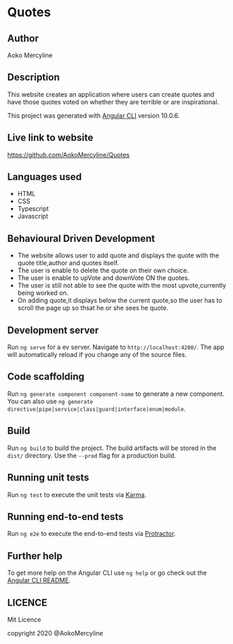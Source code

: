 # Quotes

## Author

Aoko Mercyline

## Description

 This website creates an application where users can create quotes and have those quotes voted on whether they are terrible or are inspirational. 

This project was generated with [Angular CLI](https://github.com/angular/angular-cli) version 10.0.6.

 ## Live link to website
https://github.com/AokoMercyline/Quotes

 ## Languages used

 * HTML
 * CSS
 * Typescript
 * Javascript

 ## Behavioural Driven Development

 * The website allows user to add quote and displays the quote with the quote title,author and quotes itself.
 * The user is enable to delete the quote on their own choice.
 * The user is enable to upVote and downVote ON the quotes.
 * The user is still not able to see the quote with the most upvote,currently being worked on.
 * On adding quote,it displays below the current quote,so the user has to scroll the page up so thsat he or she sees he  quote.


 
## Development server

Run `ng serve` for a ev server. Navigate to `http://localhost:4200/`. The app will automatically reload if you change any of the source files.

## Code scaffolding

Run `ng generate component component-name` to generate a new component. You can also use `ng generate directive|pipe|service|class|guard|interface|enum|module`.

## Build

Run `ng build` to build the project. The build artifacts will be stored in the `dist/` directory. Use the `--prod` flag for a production build.

## Running unit tests

Run `ng test` to execute the unit tests via [Karma](https://karma-runner.github.io).

## Running end-to-end tests

Run `ng e2e` to execute the end-to-end tests via [Protractor](http://www.protractortest.org/).

## Further help

To get more help on the Angular CLI use `ng help` or go check out the [Angular CLI README](https://github.com/angular/angular-cli/blob/master/README.md).

## LICENCE

Mit Licence

copyright 2020 @AokoMercyline
